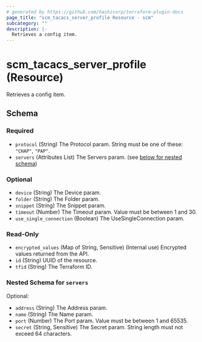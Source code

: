 ```yaml
---
# generated by https://github.com/hashicorp/terraform-plugin-docs
page_title: "scm_tacacs_server_profile Resource - scm"
subcategory: ""
description: |-
  Retrieves a config item.
---
```


# scm_tacacs_server_profile (Resource)

Retrieves a config item.



<!-- schema generated by tfplugindocs -->
## Schema

### Required

- `protocol` (String) The Protocol param. String must be one of these: `"CHAP"`, `"PAP"`.
- `servers` (Attributes List) The Servers param. (see [below for nested schema](#nestedatt--servers))

### Optional

- `device` (String) The Device param.
- `folder` (String) The Folder param.
- `snippet` (String) The Snippet param.
- `timeout` (Number) The Timeout param. Value must be between 1 and 30.
- `use_single_connection` (Boolean) The UseSingleConnection param.

### Read-Only

- `encrypted_values` (Map of String, Sensitive) (Internal use) Encrypted values returned from the API.
- `id` (String) UUID of the resource.
- `tfid` (String) The Terraform ID.

<a id="nestedatt--servers"></a>
### Nested Schema for `servers`

Optional:

- `address` (String) The Address param.
- `name` (String) The Name param.
- `port` (Number) The Port param. Value must be between 1 and 65535.
- `secret` (String, Sensitive) The Secret param. String length must not exceed 64 characters.
